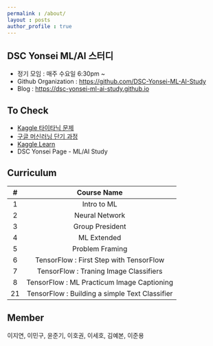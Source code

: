 ```yaml
---
permalink : /about/
layout : posts 
author_profile : true
---
```


## DSC Yonsei ML/AI 스터디
- 정기 모임 : 매주 수요일 6:30pm ~
- Github Organization : <https://github.com/DSC-Yonsei-ML-AI-Study>
- Blog : <https://dsc-yonsei-ml-ai-study.github.io>

## To Check
- [Kaggle 타이타닉 문제](https://www.kaggle.com/c/titanic/overview/description)
- [구글 머신러닝 단기 과정](https://developers.google.com/machine-learning/crash-course/ml-intro)
- [Kaggle Learn](https://www.kaggle.com/learn/overview?utm_medium=partner&utm_source=google.com&utm_campaign=google+ai+hub)
- DSC Yonsei Page - ML/AI Study

## Curriculum 

|#|Course Name|
|:-------:|:--------:|
| 1 | Intro to ML |
| 2 | Neural Network
| 3 | Group President
| 4 | ML Extended
| 5 | Problem Framing
| 6 | TensorFlow : First Step with TensorFlow
| 7 | TensorFlow : Traning Image Classifiers
| 8 | TensorFlow : ML Practicum Image Captioning
| 21 | TensorFlow : Building a simple Text Classifier

## Member
이지연, 이민구, 윤준기, 이호권, 이세호, 김예본, 이준용
